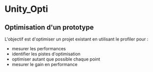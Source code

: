 # Unity_Opti

## Optimisation d'un prototype

L'objectif est d'optimiser un projet existant en utilisant le profiler pour :
- mesurer les performances
- identifier les pistes d'optimisation
- optimiser autant que possible chaque point
- mesurer le gain en performance


